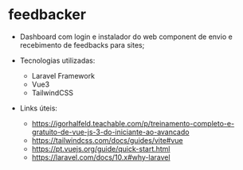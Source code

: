 # feedbacker

- Dashboard com login e instalador do web component de envio e recebimento de feedbacks para sites;

* Tecnologias utilizadas:
	- Laravel Framework
	- Vue3
	- TailwindCSS

* Links úteis:
	- https://igorhalfeld.teachable.com/p/treinamento-completo-e-gratuito-de-vue-js-3-do-iniciante-ao-avancado
	- https://tailwindcss.com/docs/guides/vite#vue
	- https://pt.vuejs.org/guide/quick-start.html
	- https://laravel.com/docs/10.x#why-laravel